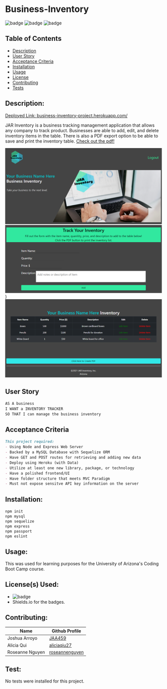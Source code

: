 # Business-Inventory

![badge](https://img.shields.io/badge/license-MIT-informational)   ![badge](https://img.shields.io/github/languages/top/roseannenguyen/Business-Inventory) ![badge]( https://img.shields.io/github/last-commit/roseannenguyen/Business-Inventory)

  ## Table of Contents
  - [Description](#description)
  - [User Story](#userstory)
  - [Acceptance Criteria](#acceptancecriteria)
  - [Installation](#installation)
  - [Usage](#usage)
  - [License](#license)
  - [Contributing](#contributing)
  - [Tests](#tests)



  ## Description:
  [Deployed Link: business-inventory-project.herokuapp.com/](https://business-inventory-project.herokuapp.com/)

JAR Inventory is a business tracking management application that allows any company to track product. Businesses are able to add, edit, and delete inventory items in the table. There is also a PDF export option to be able to save and print the inventory table. [Check out the pdf!](https://github.com/roseannenguyen/Business-Inventory/blob/main/public/stylesheets/pdf-example.pdf)

![Screenshot of header](./public/stylesheets/header-img.PNG)
![Screenshot of form](./public/stylesheets/form-img.PNG))
![Screenshot of table](./public/stylesheets/table-img.PNG)



<a name="userstory"></a>
## User Story

```md
AS A business
I WANT a INVENTORY TRACKER
SO THAT I can manage the business inventory
```
<a name="acceptancecriteria"></a>
## Acceptance Criteria

```md
This project required:
- Using Node and Express Web Server
- Backed by a MySQL Database with Sequelize ORM
- Have GET and POST routes for retrieving and adding new data
- Deploy using Heroku (with Data)
- Utilize at least one new library, package, or technology 
- Have a polished frontend/UI
- Have folder structure that meets MVC Paradigm
- Must not expose sensitve API key information on the server
```
 
  ## Installation:
```text
npm init 
npm mysql
npm sequelize
npm express
npm passport
npm eslint
```

  ## Usage:
 This was used for learning purposes for the University of Arizona's Coding Boot Camp course. 

  ## License(s) Used:
  - ![badge](https://img.shields.io/badge/license-MIT-informational) 
  - Shields.io for the badges.   

  ## Contributing:
| Name | Github Profile|
| ------------- | ------------- |
| Joshua Arroyo  | [JAA459](https://github.com/JAA459)|
| Alicia Qui  | [aliciaqiu27](https://github.com/aliciaqiu27)|
| Roseanne Nguyen  | [roseannenguyen](https://github.com/roseannenguyen)|



  ## Test:
No tests were installed for this project.
  
